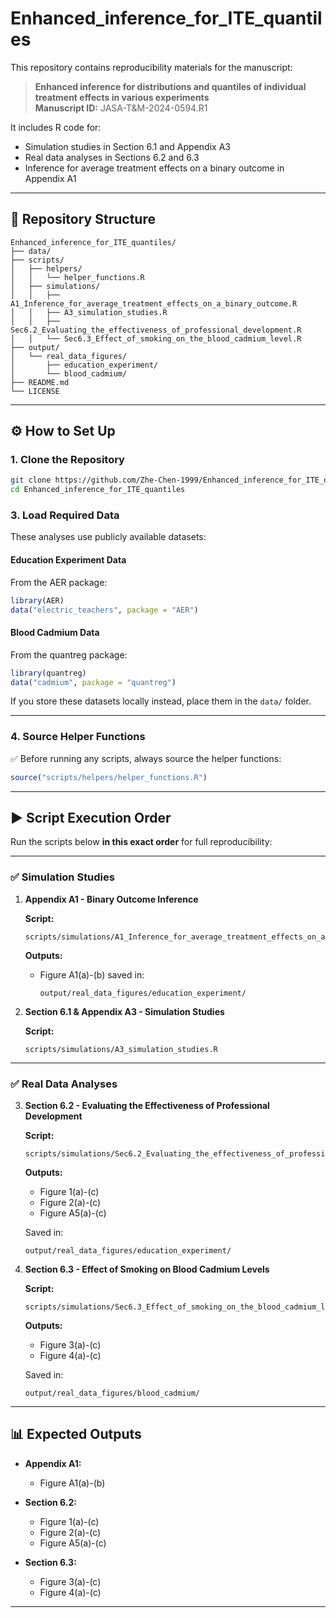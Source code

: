 # Enhanced_inference_for_ITE_quantiles

This repository contains reproducibility materials for the manuscript:

> **Enhanced inference for distributions and quantiles of individual treatment effects in various experiments**  
> **Manuscript ID:** JASA-T&M-2024-0594.R1

It includes R code for:
- Simulation studies in Section 6.1 and Appendix A3
- Real data analyses in Sections 6.2 and 6.3
- Inference for average treatment effects on a binary outcome in Appendix A1

---

## 📂 Repository Structure

```
Enhanced_inference_for_ITE_quantiles/
├── data/
├── scripts/
│   ├── helpers/
│   │   └── helper_functions.R
│   ├── simulations/
│   │   ├── A1_Inference_for_average_treatment_effects_on_a_binary_outcome.R
│   │   ├── A3_simulation_studies.R
│   │   ├── Sec6.2_Evaluating_the_effectiveness_of_professional_development.R
│   │   └── Sec6.3_Effect_of_smoking_on_the_blood_cadmium_level.R
├── output/
│   └── real_data_figures/
│       ├── education_experiment/
│       └── blood_cadmium/
├── README.md
└── LICENSE
```

---

## ⚙️ How to Set Up

### 1. Clone the Repository

```bash
git clone https://github.com/Zhe-Chen-1999/Enhanced_inference_for_ITE_quantiles.git
cd Enhanced_inference_for_ITE_quantiles
```


### 3. Load Required Data

These analyses use publicly available datasets:

#### Education Experiment Data

From the AER package:

```r
library(AER)
data("electric_teachers", package = "AER")
```

#### Blood Cadmium Data

From the quantreg package:

```r
library(quantreg)
data("cadmium", package = "quantreg")
```

If you store these datasets locally instead, place them in the `data/` folder.

---

### 4. Source Helper Functions

✅ Before running any scripts, always source the helper functions:

```r
source("scripts/helpers/helper_functions.R")
```

---

## ▶️ Script Execution Order

Run the scripts below **in this exact order** for full reproducibility:

---

### ✅ Simulation Studies

1. **Appendix A1 - Binary Outcome Inference**

    **Script:**

    ```
    scripts/simulations/A1_Inference_for_average_treatment_effects_on_a_binary_outcome.R
    ```

    **Outputs:**

    - Figure A1(a)-(b) saved in:
      ```
      output/real_data_figures/education_experiment/
      ```

2. **Section 6.1 & Appendix A3 - Simulation Studies**

    **Script:**

    ```
    scripts/simulations/A3_simulation_studies.R
    ```

---

### ✅ Real Data Analyses

3. **Section 6.2 - Evaluating the Effectiveness of Professional Development**

    **Script:**

    ```
    scripts/simulations/Sec6.2_Evaluating_the_effectiveness_of_professional_development.R
    ```

    **Outputs:**

    - Figure 1(a)-(c)
    - Figure 2(a)-(c)
    - Figure A5(a)-(c)

    Saved in:

    ```
    output/real_data_figures/education_experiment/
    ```

4. **Section 6.3 - Effect of Smoking on Blood Cadmium Levels**

    **Script:**

    ```
    scripts/simulations/Sec6.3_Effect_of_smoking_on_the_blood_cadmium_level.R
    ```

    **Outputs:**

    - Figure 3(a)-(c)
    - Figure 4(a)-(c)

    Saved in:

    ```
    output/real_data_figures/blood_cadmium/
    ```

---

## 📊 Expected Outputs

- **Appendix A1:**
  - Figure A1(a)-(b)

- **Section 6.2:**
  - Figure 1(a)-(c)
  - Figure 2(a)-(c)
  - Figure A5(a)-(c)

- **Section 6.3:**
  - Figure 3(a)-(c)
  - Figure 4(a)-(c)

---



